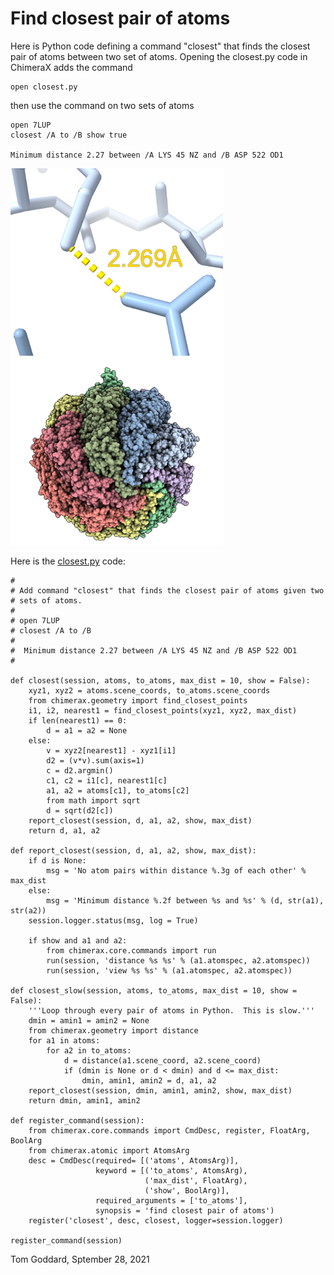 # Find closest pair of atoms

Here is Python code defining a command "closest" that finds the closest pair of atoms between two set of atoms.  Opening the closest.py code in ChimeraX adds the command

    open closest.py

then use the command on two sets of atoms

    open 7LUP
    closest /A to /B show true

    Minimum distance 2.27 between /A LYS 45 NZ and /B ASP 522 OD1
    
<img src="closest.png" height="300"><img src="7lup.png" height="300">

Here is the [closest.py](closest.py) code:

    #
    # Add command "closest" that finds the closest pair of atoms given two
    # sets of atoms.
    #
    # open 7LUP
    # closest /A to /B
    #
    #  Minimum distance 2.27 between /A LYS 45 NZ and /B ASP 522 OD1
    #

    def closest(session, atoms, to_atoms, max_dist = 10, show = False):
        xyz1, xyz2 = atoms.scene_coords, to_atoms.scene_coords
        from chimerax.geometry import find_closest_points
        i1, i2, nearest1 = find_closest_points(xyz1, xyz2, max_dist)
        if len(nearest1) == 0:
            d = a1 = a2 = None
        else:
            v = xyz2[nearest1] - xyz1[i1]
            d2 = (v*v).sum(axis=1)
            c = d2.argmin()
            c1, c2 = i1[c], nearest1[c]
            a1, a2 = atoms[c1], to_atoms[c2]
            from math import sqrt
            d = sqrt(d2[c])
        report_closest(session, d, a1, a2, show, max_dist)
        return d, a1, a2

    def report_closest(session, d, a1, a2, show, max_dist):
        if d is None:
            msg = 'No atom pairs within distance %.3g of each other' % max_dist
        else:
            msg = 'Minimum distance %.2f between %s and %s' % (d, str(a1), str(a2))
        session.logger.status(msg, log = True)

        if show and a1 and a2:
            from chimerax.core.commands import run
            run(session, 'distance %s %s' % (a1.atomspec, a2.atomspec))
            run(session, 'view %s %s' % (a1.atomspec, a2.atomspec))

    def closest_slow(session, atoms, to_atoms, max_dist = 10, show = False):
        '''Loop through every pair of atoms in Python.  This is slow.'''
        dmin = amin1 = amin2 = None
        from chimerax.geometry import distance
        for a1 in atoms:
            for a2 in to_atoms:
                d = distance(a1.scene_coord, a2.scene_coord)
                if (dmin is None or d < dmin) and d <= max_dist:
                    dmin, amin1, amin2 = d, a1, a2
        report_closest(session, dmin, amin1, amin2, show, max_dist)
        return dmin, amin1, amin2

    def register_command(session):
        from chimerax.core.commands import CmdDesc, register, FloatArg, BoolArg
        from chimerax.atomic import AtomsArg
        desc = CmdDesc(required= [('atoms', AtomsArg)],
                       keyword = [('to_atoms', AtomsArg),
                                  ('max_dist', FloatArg),
                                  ('show', BoolArg)],
                       required_arguments = ['to_atoms'],
                       synopsis = 'find closest pair of atoms')
        register('closest', desc, closest, logger=session.logger)

    register_command(session)

Tom Goddard, Sptember 28, 2021
